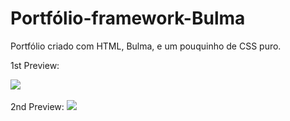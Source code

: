 # Portfólio-framework-Bulma
 Portfólio criado com HTML, Bulma, e um pouquinho de CSS puro.


1st Preview:

<img src="../Pics Read.me/index.png">
<br>
<br>
2nd Preview:
<img src="../Pics Read.me/contact.png">


